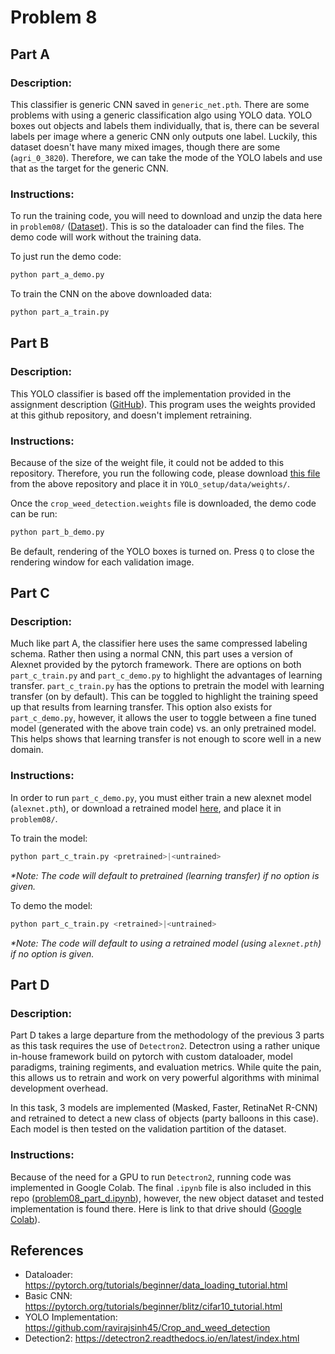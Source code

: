 # Problem 8

## Part A

### Description:
This classifier is generic CNN saved in `generic_net.pth`. There are some problems with using a generic classification algo using YOLO data. YOLO boxes out objects and labels them individually, that is, there can be several labels per image where a generic CNN only outputs one label. Luckily, this dataset doesn't have many mixed images, though there are some (`agri_0_3820`). Therefore, we can take the mode of the YOLO labels and use that as the target for the generic CNN. 


### Instructions:
To run the training code, you will need to download and unzip the data here in `problem08/` ([Dataset](https://www.kaggle.com/datasets/ravirajsinh45/crop-and-weed-detection-data-with-bounding-boxes/download?datasetVersionNumber=1)). This is so the dataloader can find the files. The demo code will work without the training data.

To just run the demo code:
```py
python part_a_demo.py
```
To train the CNN on the above downloaded data:
```py
python part_a_train.py
```

## Part B
### Description:
This YOLO classifier is based off the implementation provided in the assignment description ([GitHub](https://github.com/ravirajsinh45/Crop_and_weed_detection)). This program uses the weights provided at this github repository, and doesn't implement retraining.


### Instructions:
Because of the size of the weight file, it could not be added to this repository. Therefore, you run the following code, please download [this file](https://drive.google.com/open?id=1-Aam2D-fqnwecbeHwa4rtzxtNjwcDkP6) from the above repository and place it in `YOLO_setup/data/weights/`.

Once the `crop_weed_detection.weights` file is downloaded, the demo code can be run:
```py
python part_b_demo.py
```
Be default, rendering of the YOLO boxes is turned on. Press `Q` to close the rendering window for each validation image.

## Part C
### Description:
Much like part A, the classifier here uses the same compressed labeling schema. Rather then using a normal CNN, this part uses a version of Alexnet provided by the pytorch framework. There are options on both `part_c_train.py` and `part_c_demo.py` to highlight the advantages of learning transfer. `part_c_train.py` has the options to pretrain the model with learning transfer (on by default). This can be toggled to highlight the training speed up that results from learning transfer. This option also exists for `part_c_demo.py`, however, it allows the user to toggle between a fine tuned model (generated with the above train code) vs. an only pretrained model. This helps shows that learning transfer is not enough to score well in a new domain.

### Instructions:
In order to run `part_c_demo.py`, you must either train a new alexnet model (`alexnet.pth`), or download a retrained model [here](https://drive.google.com/file/d/1MDoh_UsTUVMSJOI3n04t2-B-rYf5m3-r/view?usp=share_link), and place it in `problem08/`.

To train the model:
```py
python part_c_train.py <pretrained>|<untrained>
```
_*Note: The code will default to pretrained (learning transfer) if no option is given._

To demo the model:
```py
python part_c_train.py <retrained>|<untrained>
```
_*Note: The code will default to using a retrained model (using `alexnet.pth`) if no option is given._

## Part D
### Description:
Part D takes a large departure from the methodology of the previous 3 parts as this task requires the use of `Detectron2`. Detectron using a rather unique in-house framework build on pytorch with custom dataloader, model paradigms,  training regiments, and evaluation metrics. While quite the pain, this allows us to retrain and work on very powerful algorithms with minimal development overhead.

In this task, 3 models are implemented (Masked, Faster, RetinaNet R-CNN) and retrained to detect a new class of objects (party balloons in this case). Each model is then tested on the validation partition of the dataset.


### Instructions:
Because of the need for a GPU to run `Detectron2`, running code was implemented in Google Colab. The final `.ipynb` file is also included in this repo ([problem08_part_d.ipynb](problem08_part_d.ipynb)), however, the new object dataset and tested implementation is found there. Here is link to that drive should ([Google Colab](https://drive.google.com/drive/folders/1y1VXsz2n4byxgcOcAXxnSQ0V1X1rgsS9?usp=sharing)).


## References
* Dataloader: https://pytorch.org/tutorials/beginner/data_loading_tutorial.html
* Basic CNN: https://pytorch.org/tutorials/beginner/blitz/cifar10_tutorial.html
* YOLO Implementation: https://github.com/ravirajsinh45/Crop_and_weed_detection
* Detection2: https://detectron2.readthedocs.io/en/latest/index.html
